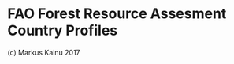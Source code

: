 FAO Forest Resource Assesment Country Profiles
=============================================


(c) Markus Kainu 2017
